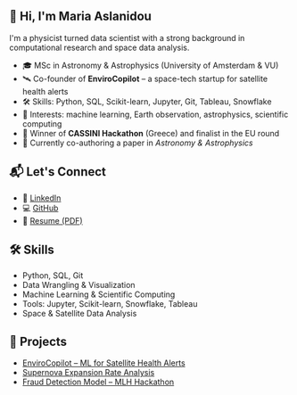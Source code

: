 

## 👋 Hi, I'm Maria Aslanidou

I'm a physicist turned data scientist with a strong background in computational research and space data analysis.

- 🎓 MSc in Astronomy & Astrophysics (University of Amsterdam & VU)
- 🛰️ Co-founder of **EnviroCopilot** – a space-tech startup for satellite health alerts
- 🛠️ Skills: Python, SQL, Scikit-learn, Jupyter, Git, Tableau, Snowflake
- 🧠 Interests: machine learning, Earth observation, astrophysics, scientific computing
- 🥇 Winner of **CASSINI Hackathon** (Greece) and finalist in the EU round
- 🧾 Currently co-authoring a paper in *Astronomy & Astrophysics*

## 📬 Let's Connect

- 💼 [LinkedIn](https://linkedin.com/in/maria-aslanidou-48869a321)
- 💻 [GitHub](https://github.com/Mariaasla)
- 📄 [Resume (PDF)](https://example.com/your-resume.pdf) <!-- Replace with real link -->

## 🛠 Skills

<ul class="skill-list">
	<li>Python, SQL, Git</li>
	<li>Data Wrangling & Visualization</li>
	<li>Machine Learning & Scientific Computing</li>
	<li>Tools: Jupyter, Scikit-learn, Snowflake, Tableau</li>
	<li>Space & Satellite Data Analysis</li>
</ul>

## 🚀 Projects

<ul>
	<li><a href="https://github.com/Mariaasla/envirocopilot">EnviroCopilot – ML for Satellite Health Alerts</a></li>
	<li><a href="https://github.com/Mariaasla/supernova-expansion">Supernova Expansion Rate Analysis</a></li>
	<li><a href="https://github.com/Mariaasla/fraud-detection-mlh">Fraud Detection Model – MLH Hackathon</a></li>
</ul>

